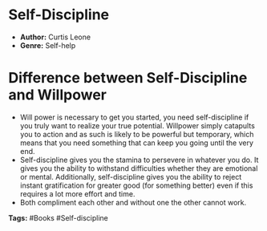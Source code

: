 # Self-Discipline
- **Author:** Curtis Leone
- **Genre:** Self-help

# Difference between Self-Discipline and Willpower
- Will power is necessary to get you started, you need self-discipline if you truly want to realize your true potential. Willpower simply catapults you to action and as such is likely to be powerful but temporary, which means that you need something that can keep you going until the very end.
- Self-discipline gives you the stamina to persevere in whatever you do. It gives you the ability to withstand difficulties whether they are emotional or mental. Additionally, self-discipline gives you the ability to reject instant gratification for greater good (for something better) even if this requires a lot more effort and time.
- Both compliment each other and without one the other cannot work.


**Tags:** #Books #Self-discipline
